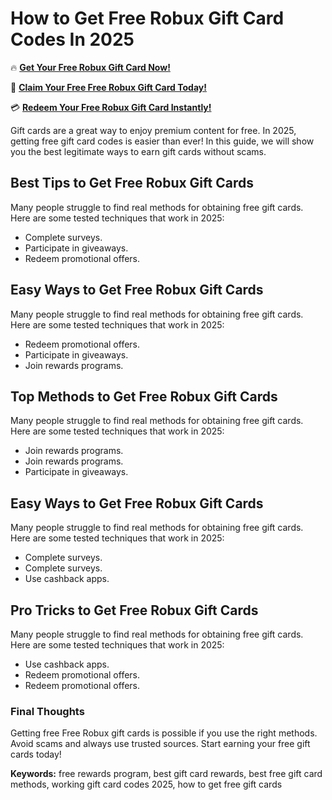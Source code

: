 # How to Get Free Robux Gift Card Codes In 2025

🔥 **[Get Your Free Robux Gift Card Now!](https://www.apkhub.site/)**  

🎁 **[Claim Your Free Free Robux Gift Card Today!](https://www.apkhub.site/)**  

💳 **[Redeem Your Free Robux Gift Card Instantly!](https://www.apkhub.site/)**  

Gift cards are a great way to enjoy premium content for free. In 2025, getting free gift card codes is easier than ever! In this guide, we will show you the best legitimate ways to earn gift cards without scams.

## Best Tips to Get Free Robux Gift Cards

Many people struggle to find real methods for obtaining free gift cards. Here are some tested techniques that work in 2025:

- Complete surveys.
- Participate in giveaways.
- Redeem promotional offers.

## Easy Ways to Get Free Robux Gift Cards

Many people struggle to find real methods for obtaining free gift cards. Here are some tested techniques that work in 2025:

- Redeem promotional offers.
- Participate in giveaways.
- Join rewards programs.

## Top Methods to Get Free Robux Gift Cards

Many people struggle to find real methods for obtaining free gift cards. Here are some tested techniques that work in 2025:

- Join rewards programs.
- Join rewards programs.
- Participate in giveaways.

## Easy Ways to Get Free Robux Gift Cards

Many people struggle to find real methods for obtaining free gift cards. Here are some tested techniques that work in 2025:

- Complete surveys.
- Complete surveys.
- Use cashback apps.

## Pro Tricks to Get Free Robux Gift Cards

Many people struggle to find real methods for obtaining free gift cards. Here are some tested techniques that work in 2025:

- Use cashback apps.
- Redeem promotional offers.
- Redeem promotional offers.

### Final Thoughts

Getting free Free Robux gift cards is possible if you use the right methods. Avoid scams and always use trusted sources. Start earning your free gift cards today!

**Keywords:** free rewards program, best gift card rewards, best free gift card methods, working gift card codes 2025, how to get free gift cards
